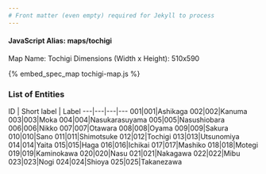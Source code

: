 ```yaml
---
# Front matter (even empty) required for Jekyll to process
---
```


#### JavaScript Alias: maps/tochigi

Map Name: Tochigi
Dimensions (Width x Height): 510x590



{% embed_spec_map tochigi-map.js %}

### List of Entities

ID | Short label | Label
---|---|---|---
001|001|Ashikaga
002|002|Kanuma
003|003|Moka
004|004|Nasukarasuyama
005|005|Nasushiobara
006|006|Nikko
007|007|Otawara
008|008|Oyama
009|009|Sakura
010|010|Sano
011|011|Shimotsuke
012|012|Tochigi
013|013|Utsunomiya
014|014|Yaita
015|015|Haga
016|016|Ichikai
017|017|Mashiko
018|018|Motegi
019|019|Kaminokawa
020|020|Nasu
021|021|Nakagawa
022|022|Mibu
023|023|Nogi
024|024|Shioya
025|025|Takanezawa